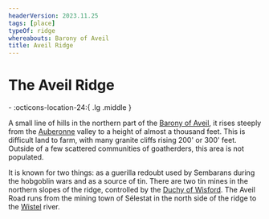 ```yaml
---
headerVersion: 2023.11.25
tags: [place]
typeOf: ridge
whereabouts: Barony of Aveil
title: Aveil Ridge
---
```

# The Aveil Ridge
<div class="grid cards ext-narrow-margin ext-one-column" markdown>
-    :octicons-location-24:{ .lg .middle }   
</div>


A small line of hills in the northern part of the [Barony of Aveil](<./barony-of-aveil.md>), it rises steeply from the [Auberonne](<../../rivers/wistel-enst-watershed/auberonne.md>) valley to a height of almost a thousand feet. This is difficult land to farm, with many granite cliffs rising 200' or 300' feet.  Outside of a few scattered communities of goatherders, this area is not populated.

It is known for two things: as a guerilla redoubt used by Sembarans during the hobgoblin wars and as a source of tin. There are two tin mines in the northern slopes of the ridge, controlled by the [Duchy of Wisford](<../heartlands/duchy-of-wisford.md>). The Aveil Road runs from the mining town of Sélestat in the north side of the ridge to the [Wistel](<../../rivers/wistel-enst-watershed/wistel.md>) river. 

